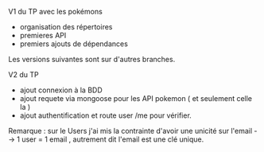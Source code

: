 V1 du TP avec les pokémons

- organisation des répertoires
- premieres API
- premiers ajouts de dépendances

Les versions suivantes sont sur d'autres branches.


V2 du TP

 - ajout connexion à la BDD
 - ajout requete via mongoose pour les API pokemon ( et seulement celle la )
 - ajout authentification et route user /me pour vérifier.

 Remarque : sur le Users j'ai mis la contrainte d'avoir une unicité sur l'email --> 1 user = 1 email , autrement dit l'email est une clé unique.